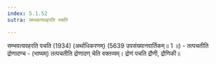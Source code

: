 ```yaml
---
index: 5.1.52
sutra: सम्भवत्यवहरति पचति

---
```

सम्भवत्यवहरति पचति (1934) (अर्थाधिकरणम्) (5639 उपसंख्यानवार्तिकम्॥ 1 ॥) - तत्पचतीति द्रोणादण्च - (भाष्यम्) तत्पचतीति द्रोणादण् चेति वक्तव्यम्। द्रोणं पचति द्रौणी, द्रौणिकी॥